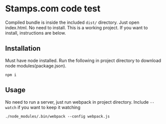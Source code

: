 # Stamps.com code test

Compiled bundle is inside the included `dist/` directory. Just open index.html. 
No need to install. This is a working project. If you want to install, instructions are below.

## Installation

Must have node installed. Run the following in project directory to download node modules(package.json).

```
npm i
```

## Usage

No need to run a server, just run webpack in project directory. Include `--watch` if you want to keep it watching

```
./node_modules/.bin/webpack --config webpack.js
```
